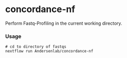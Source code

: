 # concordance-nf

Perform Fastq-Profiling in the current working directory.

### Usage

```
# cd to directory of fastqs
nextflow run Andersenlab/concordance-nf
```

